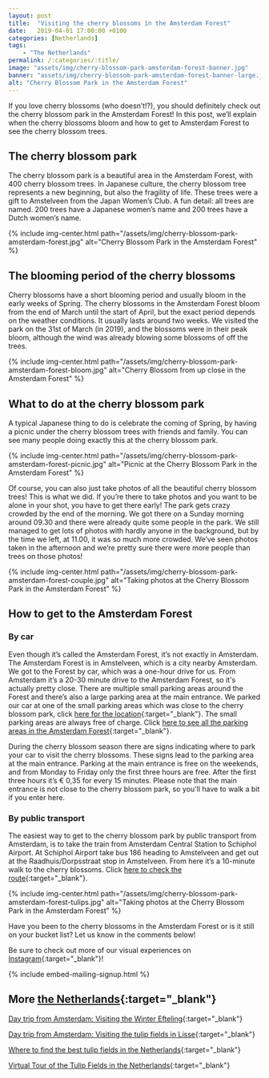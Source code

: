 ```yaml
---
layout: post
title:  "Visiting the cherry blossoms in the Amsterdam Forest"
date:   2019-04-01 17:00:00 +0100
categories: [Netherlands]
tags:
    - "The Netherlands"
permalink: /:categories/:title/
image: "assets/img/cherry-blossom-park-amsterdam-forest-banner.jpg"
banner: "assets/img/cherry-blossom-park-amsterdam-forest-banner-large.jpg"
alt: "Cherry Blossom Park in the Amsterdam Forest"
---
```

 
If you love cherry blossoms (who doesn’t!?), you should definitely check out the cherry blossom park in the Amsterdam Forest! In this post, we’ll explain when the cherry blossoms bloom and how to get to Amsterdam Forest to see the cherry blossom trees.
 
## The cherry blossom park
 
The cherry blossom park is a beautiful area in the Amsterdam Forest, with 400 cherry blossom trees. In Japanese culture, the cherry blossom tree represents a new beginning, but also the fragility of life. These trees were a gift to Amstelveen from the Japan Women’s Club. A fun detail: all trees are named. 200 trees have a Japanese women’s name and 200 trees have a Dutch women’s name.

{% include img-center.html path="/assets/img/cherry-blossom-park-amsterdam-forest.jpg" alt="Cherry Blossom Park in the Amsterdam Forest" %}
 
## The blooming period of the cherry blossoms

Cherry blossoms have a short blooming period and usually bloom in the early weeks of Spring. The cherry blossoms in the Amsterdam Forest bloom from the end of March until the start of April, but the exact period depends on the weather conditions. It usually lasts around two weeks. We visited the park on the 31st of March (in 2019), and the blossoms were in their peak bloom, although the wind was already blowing some blossoms of off the trees.

{% include img-center.html path="/assets/img/cherry-blossom-park-amsterdam-forest-bloom.jpg" alt="Cherry Blossom from up close in the Amsterdam Forest" %}
 
## What to do at the cherry blossom park
 
A typical Japanese thing to do is celebrate the coming of Spring, by having a picnic under the cherry blossom trees with friends and family. You can see many people doing exactly this at the cherry blossom park.

{% include img-center.html path="/assets/img/cherry-blossom-park-amsterdam-forest-picnic.jpg" alt="Picnic at the Cherry Blossom Park in the Amsterdam Forest" %}
 
Of course, you can also just take photos of all the beautiful cherry blossom trees! This is what we did. If you’re there to take photos and you want to be alone in your shot, you have to get there early! The park gets crazy crowded by the end of the morning. We got there on a Sunday morning around 09.30 and there were already quite some people in the park. We still managed to get lots of photos with hardly anyone in the background, but by the time we left, at 11.00, it was so much more crowded. We’ve seen photos taken in the afternoon and we’re pretty sure there were more people than trees on those photos!

{% include img-center.html path="/assets/img/cherry-blossom-park-amsterdam-forest-couple.jpg" alt="Taking photos at the Cherry Blossom Park in the Amsterdam Forest" %}
 
## How to get to the Amsterdam Forest
 
### By car
 
Even though it’s called the Amsterdam Forest, it’s not exactly in Amsterdam. The Amsterdam Forest is in Amstelveen, which is a city nearby Amsterdam. We got to the Forest by car, which was a one-hour drive for us. From Amsterdam it’s a 20-30 minute drive to the Amsterdam Forest, so it's actually pretty close. There are multiple small parking areas around the Forest and there’s also a large parking area at the main entrance. We parked our car at one of the small parking areas which was close to the cherry blossom park, click [here for the location][small parking area]{:target="_blank"}. The small parking areas are always free of charge. Click [here to see all the parking areas in the Amsterdam Forest][all parking areas]{:target="_blank"}.
 
During the cherry blossom season there are signs indicating where to park your car to visit the cherry blossoms. These signs lead to the parking area at the main entrance. Parking at the main entrance is free on the weekends, and from Monday to Friday only the first three hours are free. After the first three hours it’s € 0,35 for every 15 minutes. Please note that the main entrance is not close to the cherry blossom park, so you'll have to walk a bit if you enter here.
 
### By public transport
 
The easiest way to get to the cherry blossom park by public transport from Amsterdam, is to take the train from Amsterdam Central Station to Schiphol Airport. At Schiphol Airport take bus 186 heading to Amstelveen and get out at the Raadhuis/Dorpsstraat stop in Amstelveen. From here it’s a 10-minute walk to the cherry blossoms. Click [here to check the route][public transport route]{:target="_blank"}. 

{% include img-center.html path="/assets/img/cherry-blossom-park-amsterdam-forest-tulips.jpg" alt="Taking photos at the Cherry Blossom Park in the Amsterdam Forest" %}

Have you been to the cherry blossoms in the Amsterdam Forest or is it still on your bucket list? Let us know in the comments below!

Be sure to check out more of our visual experiences on [Instagram][instagram]{:target="_blank"}!

{% include embed-mailing-signup.html %}

## More [the Netherlands][the netherlands]{:target="_blank"}

[Day trip from Amsterdam: Visiting the Winter Efteling][winter efteling]{:target="_blank"}

[Day trip from Amsterdam: Visiting the tulip fields in Lisse][tulip fields]{:target="_blank"}

[Where to find the best tulip fields in the Netherlands][best tulip fields]{:target="_blank"}

[Virtual Tour of the Tulip Fields in the Netherlands][virtual tour tulip fields]{:target="_blank"}

[instagram]: https://instagram.com/kipamojo 

[the netherlands]: https://kipamojo.world/tags.html#the-netherlands
[winter efteling]: https://kipamojo.world/netherlands/Day-trip-from-Amsterdam-Visiting-the-Winter-Efteling/
[tulip fields]: https://kipamojo.world/netherlands/Day-trip-from-Amsterdam-Visiting-the-tulip-fields-in-and-around-Lisse/
[best tulip fields]: https://kipamojo.world/netherlands/Where-to-find-the-best-tulip-fields-in-the-Netherlands/ 
[virtual tour tulip fields]: https://kipamojo.world/netherlands/Virtual-Tour-of-the-Tulip-Fields-in-the-Netherlands/ 

[small parking area]: https://goo.gl/maps/x42e2CKjGRp
[all parking areas]: https://www.amsterdamsebos.nl/parkeren/
[main entrance]: https://goo.gl/maps/pPFP8sM4j2P2
[public transport route]: https://goo.gl/maps/EHQVPccxwxQ2
